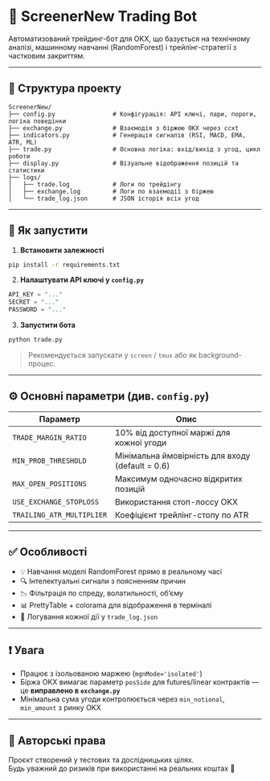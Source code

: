 
# 🐸 ScreenerNew Trading Bot

Автоматизований трейдинг-бот для OKX, що базується на технічному аналізі, машинному навчанні (RandomForest) і трейлінг-стратегії з частковим закриттям.

---

## 📁 Структура проекту

```
ScreenerNew/
├── config.py                # Конфігурація: API ключі, пари, пороги, логіка поведінки
├── exchange.py              # Взаємодія з біржею OKX через ccxt
├── indicators.py            # Генерація сигналів (RSI, MACD, EMA, ATR, ML)
├── trade.py                 # Основна логіка: вхід/вихід з угод, цикл роботи
├── display.py               # Візуальне відображення позицій та статистики
├── logs/
│   ├── trade.log            # Логи по трейдінгу
│   ├── exchange.log         # Логи по взаємодії з біржею
│   └── trade_log.json       # JSON історія всіх угод
```

---

## 🚀 Як запустити

1. **Встановити залежності**
```bash
pip install -r requirements.txt
```

2. **Налаштувати API ключі у `config.py`**
```python
API_KEY = "..."
SECRET = "..."
PASSWORD = "..."
```

3. **Запустити бота**
```bash
python trade.py
```

> Рекомендується запускати у `screen` / `tmux` або як background-процес.

---

## ⚙️ Основні параметри (див. `config.py`)

| Параметр                | Опис |
|-------------------------|------|
| `TRADE_MARGIN_RATIO`    | 10% від доступної маржі для кожної угоди |
| `MIN_PROB_THRESHOLD`    | Мінімальна ймовірність для входу (default = 0.6) |
| `MAX_OPEN_POSITIONS`    | Максимум одночасно відкритих позицій |
| `USE_EXCHANGE_STOPLOSS`| Використання стоп-лоссу OKX |
| `TRAILING_ATR_MULTIPLIER` | Коефіцієнт трейлінг-стопу по ATR |

---

## ✅ Особливості

- 💡 Навчання моделі RandomForest прямо в реальному часі
- 🔍 Інтелектуальні сигнали з поясненням причин
- 📉 Фільтрація по спреду, волатильності, обʼєму
- 📊 PrettyTable + colorama для відображення в терміналі
- 🔐 Логування кожної дії у `trade_log.json`

---

## ❗ Увага

- Працює з ізольованою маржею (`mgnMode='isolated'`)
- Біржа OKX вимагає параметр `posSide` для futures/linear контрактів — це **виправлено в `exchange.py`**
- Мінімальна сума угоди контролюється через `min_notional`, `min_amount` з ринку OKX

---

## 🧠 Авторські права

Проєкт створений у тестових та дослідницьких цілях.  
Будь уважний до ризиків при використанні на реальних коштах 💸


